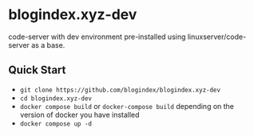 # blogindex.xyz-dev
code-server with dev environment pre-installed using linuxserver/code-server as a base.

## Quick Start
- `git clone https://github.com/blogindex/blogindex.xyz-dev`
- `cd blogindex.xyz-dev`
- `docker compose build` or `docker-compose build` depending on the version of docker you have installed
- `docker compose up -d`


